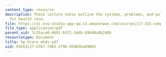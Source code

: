 ```yaml
---
content_type: resource
description: These lecture notes outline the systems, problems, and policies of paying
  for health care.
file: https://ol-ocw-studio-app-qa.s3.amazonaws.com/courses/17-315-comparative-health-policy-fall-2004/03b53c27b7877983279b93405ba890d3_hp_hcare_mhds.pdf
file_type: application/pdf
parent_uid: 7c35ace0-0691-b5f2-3ddb-b9640a9b240b
resourcetype: Document
title: hp_hcare_mhds.pdf
uid: 03b53c27-b787-7983-279b-93405ba890d3
---
```

